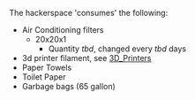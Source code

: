 The hackerspace 'consumes' the following:

  - Air Conditioning filters
      - 20x20x1
          - Quantity *tbd*, changed every *tbd* days
  - 3d printer filament, see [3D\_Printers](3D_Printers.md "wikilink")
  - Paper Towels
  - Toilet Paper
  - Garbage bags (65 gallon)
